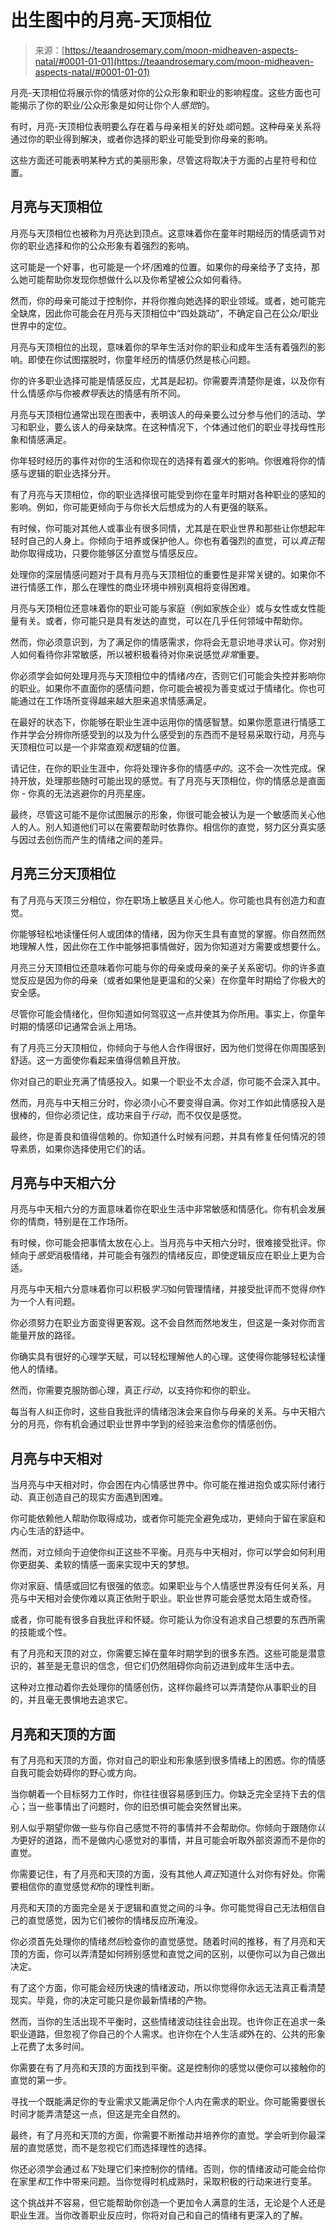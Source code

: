 <!--yml

类别: 未分类

日期: 2024-06-12 18:22:22

-->

# 出生图中的月亮-天顶相位

> 来源：[https://teaandrosemary.com/moon-midheaven-aspects-natal/#0001-01-01](https://teaandrosemary.com/moon-midheaven-aspects-natal/#0001-01-01)

月亮-天顶相位将展示你的情感对你的公众形象和职业的影响程度。这些方面也可能揭示了你的职业/公众形象是如何让你个人*感觉*的。

有时，月亮-天顶相位表明要么存在着与母亲相关的好处*或*问题。这种母亲关系将通过你的职业得到解决，或者你选择的职业可能受到你母亲的影响。

这些方面还可能表明某种方式的美丽形象，尽管这将取决于方面的占星符号和位置。

## 月亮与天顶相位

月亮与天顶相位也被称为月亮达到顶点。这意味着你在童年时期经历的情感调节对你的职业选择和你的公众形象有着强烈的影响。

这可能是一个好事，也可能是一个坏/困难的位置。如果你的母亲给予了支持，那么她可能帮助你发现你想做什么以及你希望被公众如何看待。

然而，你的母亲可能过于控制你，并将你推向她选择的职业领域。或者，她可能完全缺席，因此你可能会在月亮与天顶相位中“四处跳动”，不确定自己在公众/职业世界中的定位。

月亮与天顶相位的出现，意味着你的早年生活对你的职业和成年生活有着强烈的影响。即使在你试图摆脱时，你童年经历的情感仍然是核心问题。

你的许多职业选择可能是情感反应，尤其是起初。你需要弄清楚你是谁，以及你有什么情感*你*与你被*教导*表达的情感有所不同。

月亮与天顶相位通常出现在图表中，表明该人的母亲要么过分参与他们的活动、学习和职业，要么该人的母亲缺席。在这种情况下，个体通过他们的职业寻找母性形象和情感满足。

你年轻时经历的事件对你的生活和你现在的选择有着*强大*的影响。你很难将你的情感与逻辑的职业选择分开。

有了月亮与天顶相位，你的职业选择很可能受到你在童年时期对各种职业的感知的影响。例如，你可能更倾向于与你长大后想成为的人有更强的联系。

有时候，你可能对其他人或事业有很多同情，尤其是在职业世界和那些让你想起年轻时自己的人身上。你倾向于培养或保护他人。你也有着强烈的直觉，可以*真正*帮助你取得成功，只要你能够区分直觉与情感反应。

处理你的深层情感问题对于具有月亮与天顶相位的重要性是非常关键的。如果你不进行情感工作，那么在理性的商业环境中辨别真相将变得困难。

月亮与天顶相位还意味着你的职业可能与家庭（例如家族企业）或与女性或女性能量有关。或者，你可能只是具有发达的直觉，可以在几乎任何领域中帮助你。

然而，你必须意识到，为了满足你的情感需求，你将会无意识地寻求认可。你对别人如何看待你非常敏感，所以被积极看待对你来说感觉*非常*重要。

你必须学会如何处理月亮与天顶相位中的情绪*内在*，否则它们可能会失控并影响你的职业。如果你不直面你的感情问题，你可能会被视为善变或过于情绪化。你也可能通过在工作场所变得越来越大胆来追求情感满足。

在最好的状态下，你能够在职业生涯中运用你的情感智慧。如果你愿意进行情感工作并学会分辨你所感受到的以及为什么感受到的东西而不是轻易采取行动，月亮与天顶相位可以是一个非常直观*和*逻辑的位置。

请记住，在你的职业生涯中，你将处理许多你的情感*中的*。这不会一次性完成。保持开放，处理那些随时可能出现的感觉。有了月亮与天顶相位，你的情感总是直面你 - 你真的无法逃避你的月亮星座。

最终，尽管这可能不是你试图展示的形象，你很可能会被认为是一个敏感而关心他人的人。别人知道他们可以在需要帮助时依靠你。相信你的直觉，努力区分真实感与因过去创伤而产生的情绪之间的差异。

## 月亮三分天顶相位

有了月亮与天顶三分相位，你在职场上敏感且关心他人。你可能也具有创造力和直觉。

你能够轻松地读懂任何人或团体的情绪，因为你天生具有直觉的掌握。你自然而然地理解人性，因此你在工作中能够把事情做好，因为你知道对方需要或想要什么。

月亮三分天顶相位还意味着你可能与你的母亲或母亲的亲子关系密切。你的许多直觉反应是因为你的母亲（或者如果他是更温和的父亲）在你童年时期给了你极大的安全感。

尽管你可能会情绪化，但你知道如何驾驭这一点并使其为你所用。事实上，你童年时期的情感印记通常会派上用场。

有了月亮三分天顶相位，你倾向于与他人合作得很好，因为他们觉得在你周围感到舒适。这一方面使你看起来值得信赖且开放。

你对自己的职业充满了情感投入。如果一个职业不太*合适*，你可能不会深入其中。

然而，月亮与中天相三分时，你必须小心不要变得自满。你对工作如此情感投入是很棒的，但你必须记住，成功来自于*行动*，而不仅仅是感觉。

最终，你是善良和值得信赖的。你知道什么时候有问题，并具有修复任何情况的领导素质，如果你选择使用它们的话。

## 月亮与中天相六分

月亮与中天相六分的方面意味着你在职业生活中非常敏感和情感化。你有机会发展你的情商，特别是在工作场所。

有时候，你可能会把事情太放在心上。当月亮与中天相六分时，很难接受批评。你倾向于*感受*消极情绪，并可能会有强烈的情绪反应，即使逻辑反应在职业上更为合适。

月亮与中天相六分意味着你可以积极*学习*如何管理情绪，并接受批评而不觉得*你*作为一个人有问题。

你必须努力在职业方面变得更客观。这不会自然而然地发生，但这是一条对你而言能量开放的路径。

你确实具有很好的心理学天赋，可以轻松理解他人的心理。这使得你能够轻松读懂他人的情绪。

然而，你需要克服防御心理，真正*行动*，以支持你和你的职业。

每当有人纠正你时，这些自我批评的情绪泡沫会来自你与母亲的关系。与中天相六分的月亮，你有机会通过职业世界中学到的经验来治愈你的情感创伤。

## 月亮与中天相对

当月亮与中天相对时，你会困在内心情感世界中。你可能在推进抱负或实际付诸行动、真正创造自己的现实方面遇到困难。

你可能依赖他人帮助你取得成功，或者你可能完全避免成功，更倾向于留在家庭和内心生活的舒适中。

然而，对立倾向于迫使你纠正这些不平衡。月亮与中天相对，你可以学会如何利用你更甜美、柔软的情感一面来实现中天的梦想。

你对家庭、情感或回忆有很强的依恋。如果职业与个人情感世界没有任何关系，月亮与中天相对会使你难以真正依附于职业。职业世界可能会感觉太陌生或奇怪。

或者，你可能有很多自我批评和怀疑。你可能认为你没有追求自己想要的东西所需的技能或个性。

有了月亮和天顶的对立，你需要忘掉在童年时期学到的很多东西。这些可能是潜意识的，甚至是无意识的信念，但它们仍然阻碍你向前迈进到成年生活中去。

这种对立推动着你去处理你的情感创伤，这样你最终可以弄清楚你从事职业的目的，并且毫无畏惧地去追求它。

## 月亮和天顶的方面

有了月亮和天顶的方面，你对自己的职业和形象感到很多情绪上的困惑。你的情感自我可能会妨碍你的野心或方向。

当你朝着一个目标努力工作时，你往往很容易感到压力。你缺乏完全坚持下去的信心；当一些事情出了问题时，你的旧恐惧可能会突然冒出来。

别人似乎期望你做一些与你自己感觉不符的事情并不会帮助你。你倾向于跟随你*认为*更好的道路，而不是做内心感觉对的事情，并且可能会听取外部资源而不是你的直觉。

你需要记住，有了月亮和天顶的方面，没有其他人*真正*知道什么对你有好处。你需要相信你的直觉感觉*和*你的理性判断。

月亮和天顶的方面完全是关于逻辑和直觉之间的斗争。你可能觉得自己无法相信自己的直觉感觉，因为它们被你的情绪反应所淹没。

你必须首先处理你的情绪*然后*检查你的直觉感觉。随着时间的推移，有了月亮和天顶的方面，你可以弄清楚如何辨别感觉和直觉之间的区别，以便你可以为自己做出决定。

有了这个方面，你可能会经历快速的情绪波动，所以你觉得你永远无法真正看清楚现实。毕竟，你的决定可能只是你最新情绪的产物。

然而，当你的生活出现不平衡时，这些情绪波动往往会出现。也许你正在追求一条职业道路，但忽视了你自己的个人需求。也许你在个人生活*或*外在的、公共的形象上花费了太多时间。

你需要在有了月亮和天顶的方面找到平衡。这是控制你的感觉以便你可以接触你的直觉的第一步。

寻找一个既能满足你的专业需求又能满足你个人内在需求的职业。你可能需要很长时间才能弄清楚这一点，但这是完全自然的。

最终，有了月亮和天顶的方面，你需要不断推动并培养你的直觉。学会听到你最深层的直觉感觉，而不是忽视它们而选择理性的选择。

你还必须学会通过*私下*处理它们来控制你的情绪。否则，你的情绪波动可能会给你在家里*和*工作中带来问题。当你觉得时机成熟时，采取积极的行动来进行变革。

这个挑战并不容易，但它能帮助你创造一个更加令人满意的生活，无论是个人还是职业生涯。当你改善职业反应时，你将对自己和自己的情绪有更深入的了解。
